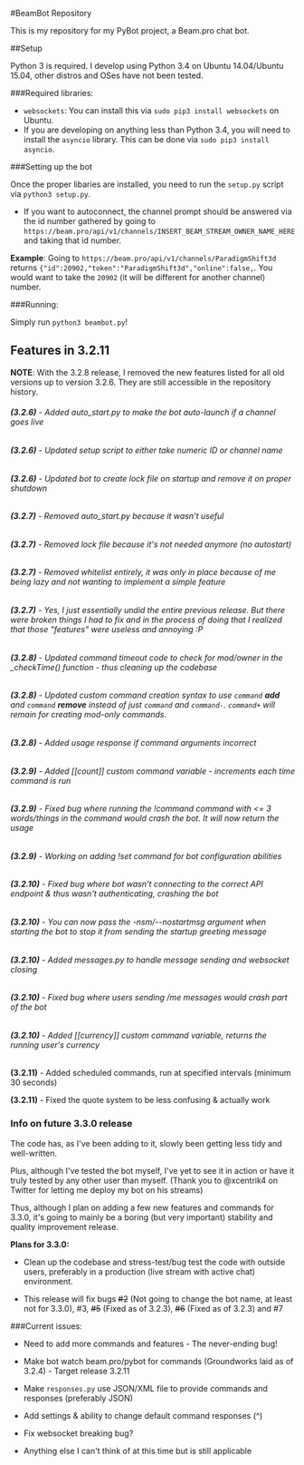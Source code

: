 #BeamBot Repository

This is my repository for my PyBot project, a Beam.pro chat bot.

##Setup

Python 3 is required. I develop using Python 3.4 on Ubuntu 14.04/Ubuntu 15.04, other distros and OSes have not been tested.

###Required libraries:

* `websockets`: You can install this via `sudo pip3 install websockets` on Ubuntu.
* If you are developing on anything less than Python 3.4, you will need to install the `asyncio` library. This can be done via `sudo pip3 install asyncio`.

###Setting up the bot

Once the proper libaries are installed, you need to run the `setup.py` script via `python3 setup.py`.

* If you want to autoconnect, the channel prompt should be answered via the id number gathered by going to `https://beam.pro/api/v1/channels/INSERT_BEAM_STREAM_OWNER_NAME_HERE` and taking that id number.

**Example**: Going to `https://beam.pro/api/v1/channels/ParadigmShift3d` returns `{"id":20902,"token":"ParadigmShift3d","online":false,`. You would want to take the `20902` (it will be different for another channel) number.

###Running:

Simply run `python3 beambot.py`!

## Features in 3.2.11

**NOTE**: With the 3.2.8 release, I removed the new features listed for all old versions up to version 3.2.6. They are still accessible in the repository history.

###### **(3.2.6)** - Added auto_start.py to make the bot auto-launch if a channel goes live

###### **(3.2.6)** - Updated setup script to either take numeric ID or channel name

###### **(3.2.6)** - Updated bot to create lock file on startup and remove it on proper shutdown

###### **(3.2.7)** - Removed auto_start.py because it wasn't useful

###### **(3.2.7)** - Removed lock file because it's not needed anymore (no autostart)

###### **(3.2.7)** - Removed whitelist entirely, it was only in place because of me being lazy and not wanting to implement a simple feature

###### **(3.2.7)** - Yes, I just essentially undid the entire previous release. But there were broken things I had to fix and in the process of doing that I realized that those "features" were useless and annoying :P

###### **(3.2.8)** - Updated command timeout code to check for mod/owner in the \_checkTime() function - thus cleaning up the codebase

###### **(3.2.8)** - Updated custom command creation syntax to use `command` **add** and `command` **remove** instead of just `command` and `command-`. `command+` will remain for creating mod-only commands.

###### **(3.2.8)** - Added usage response if command arguments incorrect

###### **(3.2.9)** - Added [[count]] custom command variable - increments each time command is run

###### **(3.2.9)** - Fixed bug where running the !command command with <= 3 words/things in the command would crash the bot. It will now return the usage

###### **(3.2.9)** - Working on adding !set command for bot configuration abilities

###### **(3.2.10)** - Fixed bug where bot wasn't connecting to the correct API endpoint & thus wasn't authenticating, crashing the bot

###### **(3.2.10)** - You can now pass the -nsm/--nostartmsg argument when starting the bot to stop it from sending the startup greeting message

###### **(3.2.10)** - Added messages.py to handle message sending and websocket closing

###### **(3.2.10)** - Fixed bug where users sending /me messages would crash part of the bot

###### **(3.2.10)** - Added [[currency]] custom command variable, returns the running user's currency

**(3.2.11)** - Added scheduled commands, run at specified intervals (minimum 30 seconds)

**(3.2.11)** - Fixed the quote system to be less confusing & actually work

### Info on future 3.3.0 release

The code has, as I've been adding to it, slowly been getting less tidy and well-written.

Plus, although I've tested the bot myself, I've yet to see it in action or have it truly tested by any other user than myself. (Thank you to @xcentrik4 on Twitter for letting me deploy my bot on his streams)

Thus, although I plan on adding a few new features and commands for 3.3.0, it's going to mainly be a boring (but very important) stability and quality improvement release.

**Plans for 3.3.0:**

* Clean up the codebase and stress-test/bug test the code with outside users, preferably in a production (live stream with active chat) environment.

* This release will fix bugs ~~#2~~ (Not going to change the bot name, at least not for 3.3.0), #3, ~~#5~~ (Fixed as of 3.2.3), ~~#6~~ (Fixed as of 3.2.3) and #7

###Current issues:

* Need to add more commands and features - The never-ending bug!

* Make bot watch beam.pro/pybot for commands (Groundworks laid as of 3.2.4) - Target release 3.2.11

* Make `responses.py` use JSON/XML file to provide commands and responses (preferably JSON)

* Add settings & ability to change default command responses (^)

* Fix websocket breaking bug?

* Anything else I can't think of at this time but is still applicable
